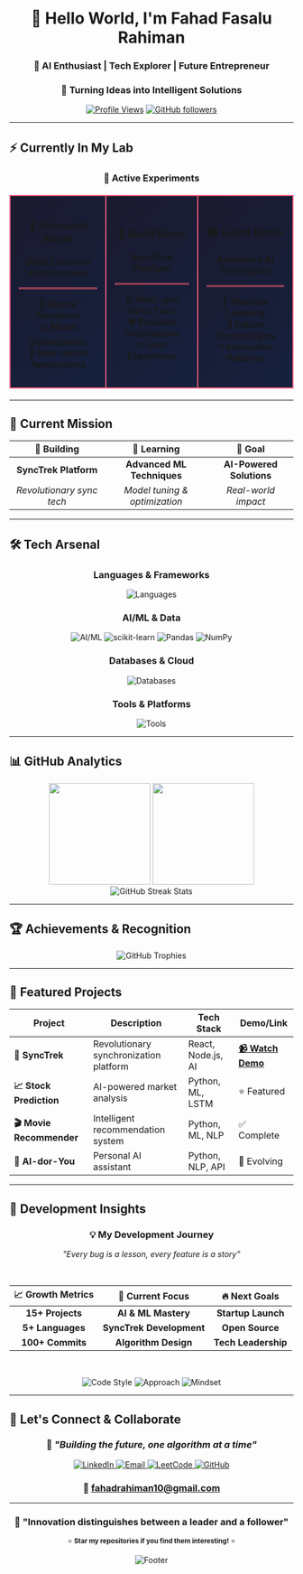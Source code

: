 <div align="center">

# 👋 Hello World, I'm Fahad Fasalu Rahiman

### 🚀 AI Enthusiast | Tech Explorer | Future Entrepreneur
### 🎯 Turning Ideas into Intelligent Solutions

[![Profile Views](https://komarev.com/ghpvc/?username=fahad10inb&label=Profile%20views&color=0e75b6&style=for-the-badge)](https://github.com/fahad10inb)
[![GitHub followers](https://img.shields.io/github/followers/fahad10inb?logo=github&style=for-the-badge&color=0e75b6&labelColor=333)](https://github.com/fahad10inb)

</div>

---

## ⚡ **Currently In My Lab**

<div align="center">

### 🧪 **Active Experiments**

<table align="center" style="border-collapse: collapse; margin: 20px auto;">
<tr>
<th align="center" width="300" style="padding: 15px; border: 2px solid #F85D7F; background: linear-gradient(135deg, #1a1a2e, #16213e);">
<h3>🔬 <strong>Research Mode</strong></h3>
<p><em>Deep Learning Architectures</em></p>
<hr style="border: 1px solid #F85D7F; margin: 10px 0;">
<p>🧠 Neural Networks<br>📊 Model Optimization<br>🎯 Real-world Applications</p>
</th>
<th align="center" width="300" style="padding: 15px; border: 2px solid #F85D7F; background: linear-gradient(135deg, #1a1a2e, #16213e);">
<h3>🚀 <strong>Build Mode</strong></h3>
<p><em>SyncTrek Platform</em></p>
<hr style="border: 1px solid #F85D7F; margin: 10px 0;">
<p>⚙️ Next-gen Sync Tech<br>🌐 Scalable Architecture<br>✨ User Experience</p>
</th>
<th align="center" width="300" style="padding: 15px; border: 2px solid #F85D7F; background: linear-gradient(135deg, #1a1a2e, #16213e);">
<h3>📚 <strong>Learn Mode</strong></h3>
<p><em>Advanced AI Techniques</em></p>
<hr style="border: 1px solid #F85D7F; margin: 10px 0;">
<p>🤖 Machine Learning<br>🔮 Future Technologies<br>💡 Innovation Patterns</p>
</th>
</tr>
</table>

</div>

---

## 🎯 **Current Mission**

<div align="center">

| 🔭 **Building** | 🌱 **Learning** | 🎯 **Goal** |
|:---:|:---:|:---:|
| **SyncTrek Platform** | **Advanced ML Techniques** | **AI-Powered Solutions** |
| *Revolutionary sync tech* | *Model tuning & optimization* | *Real-world impact* |

</div>

---

## 🛠️ **Tech Arsenal**

<div align="center">

### **Languages & Frameworks**
<p>
  <img src="https://skillicons.dev/icons?i=python,javascript,java,nodejs,react,html,css" alt="Languages" />
</p>

### **AI/ML & Data**
<p>
  <img src="https://skillicons.dev/icons?i=tensorflow,pytorch" alt="AI/ML" />
  <img src="https://img.shields.io/badge/scikit--learn-%23F7931E.svg?style=for-the-badge&logo=scikit-learn&logoColor=white" alt="scikit-learn" />
  <img src="https://img.shields.io/badge/pandas-%23150458.svg?style=for-the-badge&logo=pandas&logoColor=white" alt="Pandas" />
  <img src="https://img.shields.io/badge/numpy-%23013243.svg?style=for-the-badge&logo=numpy&logoColor=white" alt="NumPy" />
</p>

### **Databases & Cloud**
<p>
  <img src="https://skillicons.dev/icons?i=mongodb,firebase,mysql" alt="Databases" />
</p>

### **Tools & Platforms**
<p>
  <img src="https://skillicons.dev/icons?i=git,github,vscode,linux,docker" alt="Tools" />
</p>

</div>

---

## 📊 **GitHub Analytics**

<div align="center">
  <img height="180em" src="https://github-readme-stats.vercel.app/api?username=fahad10inb&show_icons=true&theme=tokyonight&include_all_commits=true&count_private=true&hide_border=true&bg_color=0D1117&title_color=F85D7F&icon_color=F85D7F&text_color=FFFFFF"/>
  <img height="180em" src="https://github-readme-stats.vercel.app/api/top-langs/?username=fahad10inb&layout=compact&langs_count=8&theme=tokyonight&hide_border=true&bg_color=0D1117&title_color=F85D7F&text_color=FFFFFF"/>
</div>

<div align="center">
  <img src="https://streak-stats.demolab.com/?user=fahad10inb&theme=tokyonight&hide_border=true&background=0D1117&stroke=F85D7F&ring=F85D7F&fire=F85D7F&currStreakLabel=FFFFFF" alt="GitHub Streak Stats" />
</div>

---

## 🏆 **Achievements & Recognition**

<div align="center">
  <img src="https://github-profile-trophy.vercel.app/?username=fahad10inb&theme=tokyonight&no-frame=true&no-bg=true&margin-w=4&row=1&column=7" alt="GitHub Trophies" />
</div>

---

## 🎯 **Featured Projects**

<div align="center">

| Project | Description | Tech Stack | Demo/Link |
|---------|-------------|------------|-----------|
| **🚀 SyncTrek** | Revolutionary synchronization platform | React, Node.js, AI | **[📹 Watch Demo](https://drive.google.com/file/d/1JJfnZcKQl-6d_8xaZZ7r1I9veoRDGnjM/view?usp=sharing)** |
| **📈 Stock Prediction** | AI-powered market analysis | Python, ML, LSTM | ⭐ Featured |
| **🎬 Movie Recommender** | Intelligent recommendation system | Python, ML, NLP | ✅ Complete |
| **🤖 AI-dor-You** | Personal AI assistant | Python, NLP, API | 🔄 Evolving |

</div>

---

## 🌟 **Development Insights**

<div align="center">

### 💡 **My Development Journey**
*"Every bug is a lesson, every feature is a story"*

<br>

| 📈 **Growth Metrics** | 🎯 **Current Focus** | 🔥 **Next Goals** |
|:---:|:---:|:---:|
| **15+ Projects** | **AI & ML Mastery** | **Startup Launch** |
| **5+ Languages** | **SyncTrek Development** | **Open Source** |
| **100+ Commits** | **Algorithm Design** | **Tech Leadership** |

<br>

<p>
<img src="https://img.shields.io/badge/Code%20Style-Clean%20%26%20Readable-brightgreen?style=for-the-badge" alt="Code Style" />
<img src="https://img.shields.io/badge/Approach-Problem%20Solver-blue?style=for-the-badge" alt="Approach" />
<img src="https://img.shields.io/badge/Mindset-Always%20Learning-orange?style=for-the-badge" alt="Mindset" />
</p>

</div>

---

## 🌟 **Let's Connect & Collaborate**

<div align="center">

### 💬 *"Building the future, one algorithm at a time"*

<p>
  <a href="https://www.linkedin.com/in/fahad-rahiman-3131a9255/" target="_blank">
    <img src="https://img.shields.io/badge/LinkedIn-0077B5?style=for-the-badge&logo=linkedin&logoColor=white" alt="LinkedIn" />
  </a>
  <a href="mailto:fahadrahiman10@gmail.com" target="_blank">
    <img src="https://img.shields.io/badge/Email-D14836?style=for-the-badge&logo=gmail&logoColor=white" alt="Email" />
  </a>
  <a href="https://leetcode.com/fahad10inb" target="_blank">
    <img src="https://img.shields.io/badge/LeetCode-FFA116?style=for-the-badge&logo=leetcode&logoColor=white" alt="LeetCode" />
  </a>
  <a href="https://github.com/fahad10inb" target="_blank">
    <img src="https://img.shields.io/badge/GitHub-100000?style=for-the-badge&logo=github&logoColor=white" alt="GitHub" />
  </a>
</p>

### 📧 **fahadrahiman10@gmail.com**

</div>

---

<div align="center">

### 🎯 **"Innovation distinguishes between a leader and a follower"**

<sub>⭐ **Star my repositories if you find them interesting!** ⭐</sub>

<img src="https://capsule-render.vercel.app/api?type=waving&color=gradient&height=100&section=footer" alt="Footer" />

</div>
